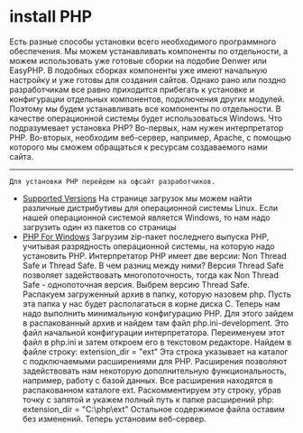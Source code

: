 # install PHP
 Есть разные способы установки всего необходимого программного обеспечения. Мы можем устанавливать компоненты по отдельности, а можем использовать уже готовые сборки на подобие Denwer или EasyPHP. В подобных сборках компоненты уже имеют начальную настройку и уже готовы для создания сайтов. Однако рано или поздно разработчикам все равно приходится прибегать к установке и конфигурации отдельных компонентов, подключения других модулей. Поэтому мы будем устанавливать все компоненты по отдельности. В качестве операционной системы будет использоваться Windows.
 Что подразумевает установка PHP? Во-первых, нам нужен интерпретатор PHP. Во-вторых, необходим веб-сервер, например, Apache, с помощью которого мы сможем обращаться к ресурсам создаваемого нами сайта.
 * * *
    Для установки PHP перейдем на офсайт разработчиков.
 + [Supported Versions](https://www.php.net/downloads)
 На странице загрузок мы можем найти различные дистрибутивы для операционной системы Linux.
    Если нашей операционной системой является Windows, то нам надо загрузить один из пакетов со страницы
 + [PHP For Windows](https://windows.php.net/download)
 Загрузим zip-пакет последнего выпуска PHP, учитывая разрядность операционной системы, на которую надо установить PHP.
Интерпретатор PHP имеет две версии: Non Thread Safe и Thread Safe. В чем разниц между ними? Версия Thread Safe позволяет задействовать многопоточность, тогда как Non Thread Safe - однопоточная версия. Выбрем версию Thread Safe.
Распакуем загруженный архив в папку, которую назовем php. Пусть эта папка у нас будет располагаться в корне диска C.
Теперь нам надо выполнить минимальную конфигурацию PHP. Для этого зайдем в распакованный архив и найдем там файл php.ini-development.
Это файл начальной конфигурации интерпретатора. Переименуем этот файл в php.ini и затем откроем его в текстовом редакторе.
Найдем в файле строку:
    extension_dir = "ext"
Эта строка указывает на каталог с подключаемыми расширениями для PHP. Расширения позволяют задействовать нам некоторую дополнительную функциональность, например, работу с базой данных. Все расширения находятся в распакованном каталоге ext.
Раскомментируем эту строку, убрав точку с запятой и укажем полный путь к папке расширений php:
    extension_dir = "C:\php\ext"
Остальное содержимое файла оставим без изменений.
Теперь установим веб-сервер.
